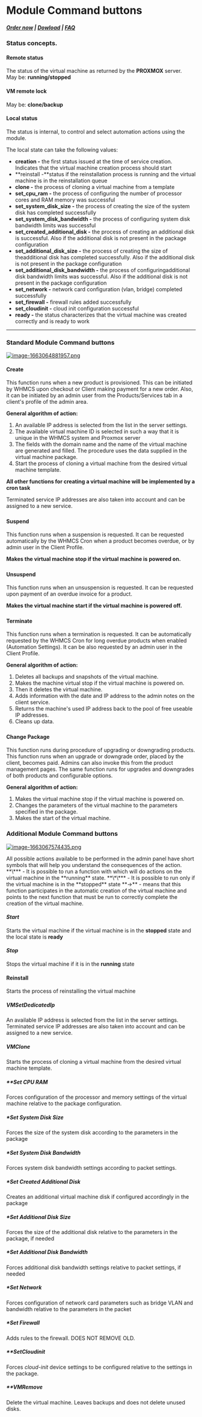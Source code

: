 # Module Command buttons

#####  [Order now](https://panel.puqcloud.com/index.php?rp=/store/whmcs-module-proxmox-kvm) | [Dowload](https://download.puqcloud.com/WHMCS/servers/PUQ_WHMCS-Proxmox-KVM/) | [FAQ](https://faq.puqcloud.com/)

### Status concepts.

#### Remote status

The status of the virtual machine as returned by the **PROXMOX** server.  
May be: **running/stopped**

#### VM remote lock

May be: **clone/backup**

#### Local status

The status is internal, to control and select automation actions using the module.

The local state can take the following values:

- **creation -** the first status issued at the time of service creation. Indicates that the virtual machine creation process should start
- **reinstall -**status if the reinstallation process is running and the virtual machine is in the reinstallation queue
- **clone -** the process of cloning a virtual machine from a template
- **set\_cpu\_ram -** the process of configuring the number of processor cores and RAM memory was successful
- **set\_system\_disk\_size -** the process of creating the size of the system disk has completed successfully
- **set\_system\_disk\_bandwidth -** the process of configuring system disk bandwidth limits was successful
- **set\_created\_additional\_disk -** the process of creating an additional disk is successful. Also if the additional disk is not present in the package configuration
- **set\_additional\_disk\_size -** the process of creating the size of theadditional disk has completed successfully. Also if the additional disk is not present in the package configuration
- **set\_additional\_disk\_bandwidth -** the process of configuringadditional disk bandwidth limits was successful. Also if the additional disk is not present in the package configuration
- **set\_network -** network card configuration (vlan, bridge) completed successfully
- **set\_firewall -** firewall rules added successfully
- **set\_cloudinit -** cloud init configuration successful
- **ready -** the status characterizes that the virtual machine was created correctly and is ready to work

- - - - - -

### Standard Module Command buttons

[![image-1663064881957.png](https://doc.puq.info/uploads/images/gallery/2022-09/scaled-1680-/image-1663064881957.png)](https://doc.puq.info/uploads/images/gallery/2022-09/image-1663064881957.png)

#### Create

This function runs when a new product is provisioned. This can be initiated by WHMCS upon checkout or Client making payment for a new order. Also, it can be initiated by an admin user from the Products/Services tab in a client's profile of the admin area.

**General algorithm of action:**

1. An available IP address is selected from the list in the server settings.
2. The available virtual machine ID is selected in such a way that it is unique in the WHMCS system and Proxmox server
3. The fields with the domain name and the name of the virtual machine are generated and filled. The procedure uses the data supplied in the virtual machine package.
4. Start the process of cloning a virtual machine from the desired virtual machine template.

**All other functions for creating a virtual machine will be implemented by a cron task**

<p class="callout warning">Terminated service IP addresses are also taken into account and can be assigned to a new service.</p>

#####  

#### Suspend

This function runs when a suspension is requested. It can be requested automatically by the WHMCS Cron when a product becomes overdue, or by admin user in the Client Profile.

**Makes the virtual machine stop if the virtual machine is powered on.**

#####  

#### Unsuspend

This function runs when an unsuspension is requested. It can be requested upon payment of an overdue invoice for a product.

**Makes the virtual machine start if the virtual machine is powered off.**

#####  

#### Terminate

This function runs when a termination is requested. It can be automatically requested by the WHMCS Cron for long overdue products when enabled (Automation Settings). It can be also requested by an admin user in the Client Profile.

**General algorithm of action:**

1. Deletes all backups and snapshots of the virtual machine.
2. Makes the machine virtual stop if the virtual machine is powered on.
3. Then it deletes the virtual machine.
4. Adds information with the date and IP address to the admin notes on the client service.
5. Returns the machine's used IP address back to the pool of free useable IP addresses.
6. Cleans up data.

#####  

#### Change Package

This function runs during procedure of upgrading or downgrading products. This function runs when an upgrade or downgrade order, placed by the client, becomes paid. Admins can also invoke this from the product management pages. The same function runs for upgrades and downgrades of both products and configurable options.

**General algorithm of action:**

1. Makes the virtual machine stop if the virtual machine is powered on.
2. Changes the parameters of the virtual machine to the parameters specified in the package.
3. Makes the start of the virtual machine.

### Additional Module Command buttons

[![image-1663067574435.png](https://doc.puq.info/uploads/images/gallery/2022-09/scaled-1680-/image-1663067574435.png)](https://doc.puq.info/uploads/images/gallery/2022-09/image-1663067574435.png)

<p class="callout info">All possible actions available to be performed in the admin panel have short symbols that will help you understand the consequences of the action.  
**\*** - It is possible to run a function with which will do actions on the virtual machine in the **running** state.  
**\*\*** - It is possible to run only if the virtual machine is in the **stopped** state  
**-&gt;** - means that this function participates in the automatic creation of the virtual machine and points to the next function that must be run to correctly complete the creation of the virtual machine.</p>

#### *Start*

Starts the virtual machine if the virtual machine is in the **stopped** state and the local state is **ready**

#### *Stop*

Stops the virtual machine if it is in the **running** state

#### Reinstall

Starts the process of reinstalling the virtual machine

##### VMSetDedicatedIp

An available IP address is selected from the list in the server settings. Terminated service IP addresses are also taken into account and can be assigned to a new service.

##### VMClone

Starts the process of cloning a virtual machine from the desired virtual machine template.

##### \*\*Set CPU RAM

Forces configuration of the processor and memory settings of the virtual machine relative to the package configuration.

##### \*Set System Disk Size

Forces the size of the system disk according to the parameters in the package

##### \*Set System Disk Bandwidth

Forces system disk bandwidth settings according to packet settings.

##### \*Set Created Additional Disk

Creates an additional virtual machine disk if configured accordingly in the package

##### \*Set Additional Disk Size

Forces the size of the additional disk relative to the parameters in the package, if needed

##### \*Set Additional Disk Bandwidth

Forces additional disk bandwidth settings relative to packet settings, if needed

##### \*Set Network

Forces configuration of network card parameters such as bridge VLAN and bandwidth relative to the parameters in the packet

##### \*Set Firewall

Adds rules to the firewall. DOES NOT REMOVE OLD.

##### \*\*SetCloudinit

Forces *cloud-init* device settings to be configured relative to the settings in the package.

##### \*\*VMRemove

Delete the virtual machine. Leaves backups and does not delete unused disks.